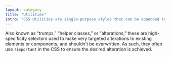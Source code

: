 ```yaml
---
layout: category
title: "Utilities"
intro: "CSS Utilities are single-purpose styles that can be appended to elements and components."
---
```


Also known as “trumps,” “helper classes,” or “alterations,” these are high-specificity selectors used to make very targeted alterations to existing elements or components, and shouldn’t be overwritten. As such, they often use `!important` in the CSS to ensure the desired alteration is achieved.

